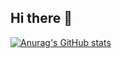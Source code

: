 ## Hi there 👋

[![Anurag's GitHub stats](https://github-readme-stats.vercel.app/api?username=JuanDGarridoR)](https://github.com/JuanDGarridoR/github-readme-stats)

<!--
**JuanDGarridoR/JuanDGarridoR** is a ✨ _special_ ✨ repository because its `README.md` (this file) appears on your GitHub profile.

Here are some ideas to get you started:

- 🔭 I’m currently working on ...
- 🌱 I’m currently learning ...
- 👯 I’m looking to collaborate on ...
- 🤔 I’m looking for help with ...
- 💬 Ask me about ...
- 📫 How to reach me: ...
- 😄 Pronouns: ...
- ⚡ Fun fact: ...
-->
